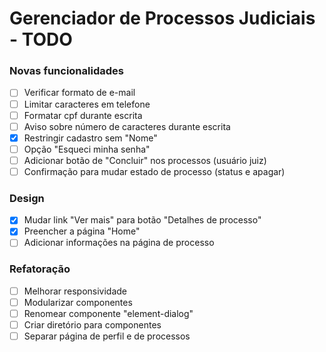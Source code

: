 # Gerenciador de Processos Judiciais - TODO

### Novas funcionalidades

- [ ] Verificar formato de e-mail
- [ ] Limitar caracteres em telefone
- [ ] Formatar cpf durante escrita
- [ ] Aviso sobre número de caracteres durante escrita
- [x] Restringir cadastro sem "Nome"
- [ ] Opção "Esqueci minha senha"
- [ ] Adicionar botão de "Concluir" nos processos (usuário juiz)
- [ ] Confirmação para mudar estado de processo (status e apagar)

### Design

- [x] Mudar link "Ver mais" para botão "Detalhes de processo"
- [x] Preencher a página "Home"
- [ ] Adicionar informações na página de processo

### Refatoração

- [ ] Melhorar responsividade
- [ ] Modularizar componentes
- [ ] Renomear componente "element-dialog"
- [ ] Criar diretório para componentes
- [ ] Separar página de perfil e de processos
